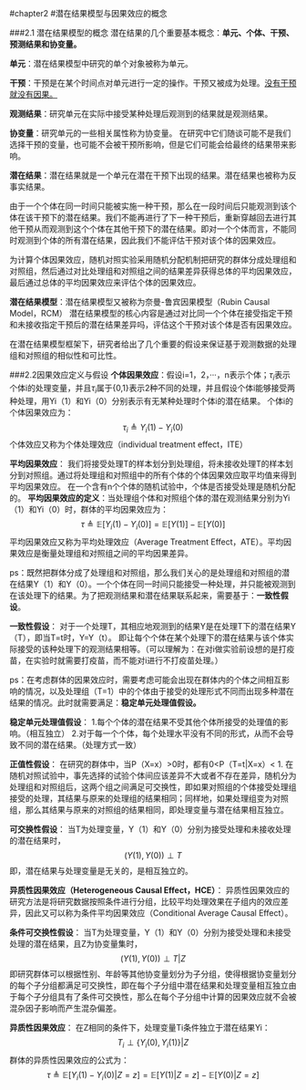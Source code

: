 #chapter2
#潜在结果模型与因果效应的概念

###2.1 潜在结果模型的概念
潜在结果的几个重要基本概念：**单元、个体、干预、预测结果和协变量。**

**单元**：潜在结果模型中研究的单个对象被称为单元。

**干预**：干预是在某个时间点对单元进行一定的操作。干预又被成为处理。<u>没有干预就没有因果。</u>

**观测结果**：研究单元在实际中接受某种处理后观测到的结果就是观测结果。

**协变量**：研究单元的一些相关属性称为协变量。
在研究中它们随谈可能不是我们选择干预的变量，也可能不会被干预所影响，但是它们可能会给最终的结果带来影响。

**潜在结果**：潜在结果就是一个单元在潜在干预下出现的结果。潜在结果也被称为反事实结果。

由于一个个体在同一时间只能被实施一种干预，那么在一段时间后只能观测到该个体在该干预下的潜在结果。我们不能再进行了下一种干预后，重新穿越回去进行其他干预从而观测到这个个体在其他干预下的潜在结果。即对一个个体而言，不能同时观测到个体的所有潜在结果，因此我们不能评估干预对该个体的因果效应。

为计算个体因果效应，随机对照实验采用随机分配机制把研究的群体分成处理组和对照组，然后通过对比处理组和对照组之间的结果差异获得总体的平均因果效应，最后通过总体的平均因果效应来评估个体的因果效应。

**潜在结果模型**：潜在结果模型又被称为奈曼-鲁宾因果模型（Rubin Causal Model，RCM）
潜在结果模型的核心内容是通过对比同一个个体在接受指定干预和未接收指定干预后的潜在结果差异吗，评估这个干预对该个体是否有因果效应。

在潜在结果模型框架下，研究者给出了几个重要的假设来保证基于观测数据的处理组和对照组的相似性和可比性。

###2.2因果效应定义与假设
**个体因果效应**：假设i=1，2，···，n表示个体；$\tau_{i}$表示个体i的处理变量，并且$\tau_{i}$属于{0,1}表示2种不同的处理，并且假设个体i能够接受两种处理，用Yi（1）和Yi（0）分别表示有无某种处理时个体i的潜在结果。
个体i的个体因果效应为：$$\tau_{i}\triangleq Y_{i}\left(1\right)-Y_{i}\left(0\right)$$
个体效应又称为个体处理效应（individual treatment effect，ITE）

**平均因果效应**：
我们将接受处理T的样本划分到处理组，将未接收处理T的样本划分到对照组。通过将处理组和对照组中的所有个体的个体因果效应取平均值来得到平均因果效应。
在一个含有n个个体的随机试验中，个体是否接受处理是随机分配的。
**平均因果效应的定义**：当处理组个体和对照组个体的潜在观测结果分别为Yi（1）和Yi（0）时，群体的平均因果效应为：$$\tau\triangleq\mathbb{E}\left[Y_{i}\left(1\right)-Y_{i}\left(0\right)\right]=\mathbb{E}\left[Y\left(1\right)\right]-\mathbb{E}\left[Y\left(0\right)\right]$$
平均因果效应又称为平均处理效应（Average Treatment Effect，ATE）。平均因果效应是衡量处理组和对照组之间的平均因果差异。

ps：既然把群体分成了处理组和对照组，那么我们关心的是处理组和对照组的潜在结果Y（1）和Y（0）。一个个体在同一时间只能接受一种处理，并只能被观测到在该处理下的结果。为了把观测结果和潜在结果联系起来，需要基于：**一致性假设**。

**一致性假设**：
对于一个处理T，其相应地观测到的结果Y是在处理T下的潜在结果Y（T），即当T=t时，Y=Y（t）。
即让每个个体在某个处理下的潜在结果与该个体实际接受的该种处理下的观测结果相等。（可以理解为：在对i做实验前设想的是打疫苗，在实验时就需要打疫苗，而不能对i进行不打疫苗处理。）

ps：在考虑群体的因果效应时，需要考虑可能会出现在群体内的个体之间相互影响的情况，以及处理组（T=1）中的个体由于接受的处理形式不同而出现多种潜在结果的情况。此时就需要满足：**稳定单元处理值假设。**

**稳定单元处理值假设**：
1.每个个体的潜在结果不受其他个体所接受的处理值的影响。（相互独立）
2.对于每一个个体，每个处理水平没有不同的形式，从而不会导致不同的潜在结果。（处理方式一致）

**正值性假设**：
在研究的群体中，当P（X=x）>0时，都有0<P（T=t|X=x）< 1.
在随机对照试验中，事先选择的试验个体间应该差异不大或者不存在差异，随机分为处理组和对照组后，这两个组之间满足可交换性，即如果对照组的个体接受处理组接受的处理，其结果与原来的处理组的结果相同；同样地，如果处理组变为对照组，那么其结果与原来的对照组的结果相同，即处理变量与潜在结果相互独立。

**可交换性假设**：
当T为处理变量，Y（1）和Y（0）分别为接受处理和未接收处理的潜在结果时，$$(Y(1),Y(0))\perp T$$
即，潜在结果与处理变量是无关的，是相互独立的。

**异质性因果效应（Heterogeneous Causal Effect，HCE）**：
异质性因果效应的研究方法是将研究数据按照条件进行分组，比较平均处理效果在子组内的效应差异，因此又可以称为条件平均因果效应（Conditional Average Causal Effect）。

**条件可交换性假设**：
当T为处理变量，Y（1）和Y（0）分别为接受处理和未接受处理的潜在结果，且Z为协变量集时，$$\left(Y\left(1\right),Y\left(0\right)\right)\perp T|Z$$
即研究群体可以根据性别、年龄等其他协变量划分为子分组，使得根据协变量划分的每个子分组都满足可交换性，即在每个子分组中潜在结果和处理变量相互独立由于每个子分组具有了条件可交换性，那么在每个子分组中计算的因果效应就不会被混杂因子影响而产生混杂偏差。

**异质性因果效应**：
在Z相同的条件下，处理变量Ti条件独立于潜在结果Yi：$$T_{i}\perp\{Y_{i}(0),Y_{i}(1)\}|Z$$
群体的异质性因果效应的公式为：
$$\tau\triangleq\mathbb{E}\left[Y_{i}(1)-Y_{i}(0)|Z=z\right]=\mathbb{E}\left[Y(1)|Z=z\right]-\mathbb{E}\left[Y(0)|Z=z\right]$$